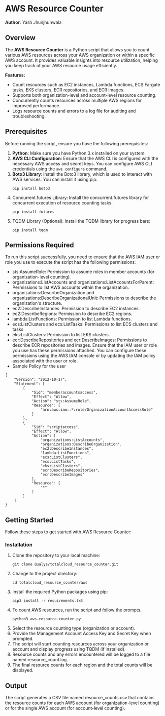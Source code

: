 # AWS Resource Counter

**Author**: Yash Jhunjhunwala

## Overview

The **AWS Resource Counter** is a Python script that allows you to count various AWS resources across your AWS organization or within a specific AWS account. It provides valuable insights into resource utilization, helping you keep track of your AWS resource usage efficiently.

**Features:**

- Count resources such as EC2 instances, Lambda functions, ECS Fargate tasks, EKS clusters, ECR repositories, and ECR images.
- Supports both organization-level and account-level resource counting.
- Concurrently counts resources across multiple AWS regions for improved performance.
- Logs resource counts and errors to a log file for auditing and troubleshooting.

## Prerequisites

Before running the script, ensure you have the following prerequisites:

1. **Python**: Make sure you have Python 3.x installed on your system.
2. **AWS CLI Configuration**: Ensure that the AWS CLI is configured with the necessary AWS access and secret keys. You can configure AWS CLI credentials using the `aws configure` command.
3. **Boto3 Library**: Install the Boto3 library, which is used to interact with AWS services. You can install it using pip:
   ```shell
   pip install boto3
4. Concurrent.futures Library: Install the concurrent.futures library for concurrent execution of resource counting tasks:
   ```shell
   pip install futures
5. TQDM Library (Optional): Install the TQDM library for progress bars:
   ```shell
   pip install tqdm

## Permissions Required

To run this script successfully, you need to ensure that the AWS IAM user or role you use to execute the script has the following permissions:

- sts:AssumeRole: Permission to assume roles in member accounts (for organization-level counting).
- organizations:ListAccounts and organizations:ListAccountsForParent: Permissions to list AWS accounts within the organization.
- organizations:DescribeOrganization and organizations:DescribeOrganizationalUnit: Permissions to describe the organization's structure.
- ec2:DescribeInstances: Permission to describe EC2 instances.
- ec2:DescribeRegions: Permission to describe EC2 regions.
- lambda:ListFunctions: Permission to list Lambda functions.
- ecs:ListClusters and ecs:ListTasks: Permissions to list ECS clusters and tasks.
- eks:ListClusters: Permission to list EKS clusters.
- ecr:DescribeRepositories and ecr:DescribeImages: Permissions to describe ECR repositories and images.
Ensure that the IAM user or role you use has these permissions attached. You can configure these permissions using the AWS IAM console or by updating the IAM policy associated with the user or role.
- Sample Policy for the user
```hcl
{
    "Version": "2012-10-17",
    "Statement": [
        {
            "Sid": "memberaccountsaccess",
            "Effect": "Allow",
            "Action": "sts:AssumeRole",
            "Resource": [
                "arn:aws:iam::*:role/OrganizationAccountAccessRole"
            ]
        },
        {
            "Sid": "scriptaccess",
            "Effect": "Allow",
            "Action": [
                "organizations:ListAccounts",
                "organizations:DescribeOrganization",
                "ec2:DescribeInstances",
                "lambda:ListFunctions",
                "ecs:ListClusters",
                "ecs:ListTasks",
                "eks:ListClusters",
                "ecr:DescribeRepositories",
                "ecr:DescribeImages"
            ],
            "Resource": [
                "*"
            ]
        }
    ]
}
```
## Getting Started
Follow these steps to get started with AWS Resource Counter:

### Installation
1. Clone the repository to your local machine:
   ```shell
   git clone Qualys/totalcloud_resource_counter.git
2. Change to the project directory:
   ```shell
   cd totalcloud_resource_counter/aws
3. Install the required Python packages using pip:
   ```shell 
   pip3 install -r requirements.txt
4. To count AWS resources, run the script and follow the prompts.
   ```shell
   python3 aws-resource-counter.py
5. Select the resource counting type (organization or account).
6. Provide the Management Account Access Key and Secret Key when prompted.
7. The script will start counting resources across your organization or account and display progress using TQDM (if installed).
8. Resource counts and any errors encountered will be logged to a file named resource_count.log.
9. The final resource counts for each region and the total counts will be displayed.

## Output
The script generates a CSV file named resource_counts.csv that contains the resource counts for each AWS account (for organization-level counting) or for the single AWS account (for account-level counting).
